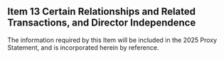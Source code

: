 ## Item 13 Certain Relationships and Related Transactions, and Director Independence

The information required by this Item will be included in the 2025 Proxy Statement, and is incorporated herein by reference.

